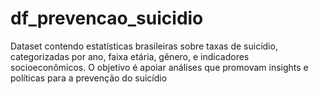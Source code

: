 # df_prevencao_suicidio
Dataset contendo estatísticas brasileiras sobre taxas de suicídio, categorizadas por ano, faixa etária, gênero, e indicadores socioeconômicos. O objetivo é apoiar análises que promovam insights e políticas para a prevenção do suicídio
